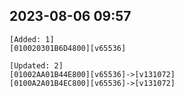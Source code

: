 ## 2023-08-06 09:57
```
[Added: 1]
[010020301B6D4800][v65536]

[Updated: 2]
[01002AA01B44E800][v65536]->[v131072]
[0100A2A01B4EC800][v65536]->[v131072]
```
